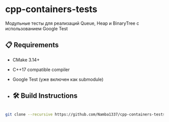 # cpp-containers-tests
Модульные тесты для реализаций Queue, Heap и BinaryTree с использованием Google Test
## 📋 Requirements
- CMake 3.14+
- C++17 compatible compiler
- Google Test (уже включен как submodule)

- ## 🛠 Build Instructions
```bash

git clone --recursive https://github.com/Namba1337/cpp-containers-tests.git

